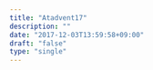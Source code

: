 ```yaml
---
title: "Atadvent17"
description: ""
date: "2017-12-03T13:59:58+09:00"
draft: "false"
type: "single"
---
```


